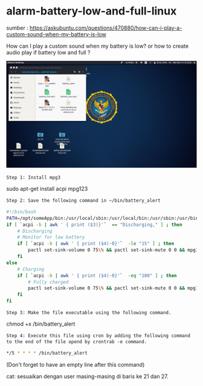 # alarm-battery-low-and-full-linux

sumber : https://askubuntu.com/questions/470880/how-can-i-play-a-custom-sound-when-my-battery-is-low

How can I play a custom sound when my battery is low?
or
how to create audio play if battery low and full ?

![image1](https://raw.githubusercontent.com/zone-h/alarm-battery-low-and-full-linux/master/Screenshot%20from%202018-03-14%2013-33-02.png)

	Step 1: Install mpg3

sudo apt-get install acpi mpg123

	Step 2: Save the following command in ~/bin/battery_alert
```sh
#!/bin/bash
PATH=/opt/someApp/bin:/usr/local/sbin:/usr/local/bin:/usr/sbin:/usr/bin:/sbin:/bin
if [ `acpi -b | awk ' { print ($3)}'`  == "Discharging," ] ; then
    # Discharging
    # Monitor for low battery
    if [ `acpi -b | awk ' { print ($4)-0}'`  -le "15" ] ; then
        pactl set-sink-volume 0 75\% && pactl set-sink-mute 0 0 && mpg123 /home/user/battery_low.mp3 ;
    fi
else
    # Charging
    if [ `acpi -b | awk ' { print ($4)-0}'`  -eq "100" ] ; then
        # Fully charged
        pactl set-sink-volume 0 75\% && pactl set-sink-mute 0 0 && mpg123 /home/user/battery_full.mp3 ;
    fi
fi

```

	Step 3: Make the file executable using the following command.

chmod +x /bin/battery_alert

	Step 4: Execute this file using cron by adding the following command to the end of the file opend by crontrab -e command.

```sh
*/5 * * * * /bin/battery_alert
```
(Don't forget to have an empty line after this command)

cat:
sesuaikan dengan user masing-masing di baris ke 21 dan 27.
